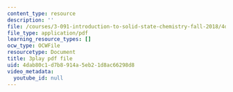 ```yaml
---
content_type: resource
description: ''
file: /courses/3-091-introduction-to-solid-state-chemistry-fall-2018/4dab80c1d7b8914a5eb21d8ac66298d8_4vlOYGGWVKQ.pdf
file_type: application/pdf
learning_resource_types: []
ocw_type: OCWFile
resourcetype: Document
title: 3play pdf file
uid: 4dab80c1-d7b8-914a-5eb2-1d8ac66298d8
video_metadata:
  youtube_id: null
---
```

